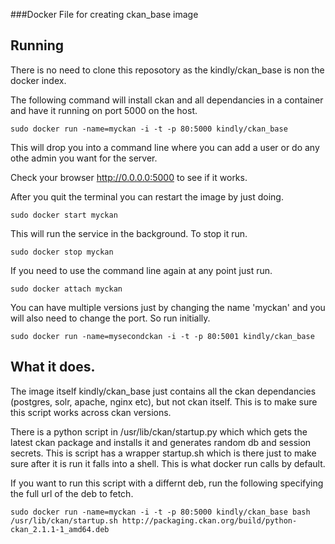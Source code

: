 ###Docker File for creating ckan_base image

## Running

There is no need to clone this reposotory as the kindly/ckan_base is non the docker index.

The following command will install ckan and all dependancies in a container and have it running on port 5000 on the host.

```sudo docker run -name=myckan -i -t -p 80:5000 kindly/ckan_base```

This will drop you into a command line where you can add a user or do any othe admin you want for the server.

Check your browser http://0.0.0.0:5000 to see if it works.

After you quit the terminal you can restart the image by just doing.

```sudo docker start myckan```

This will run the service in the background. To stop it run.

```sudo docker stop myckan```

If you need to use the command line again at any point just run.

```sudo docker attach myckan```

You can have multiple versions just by changing the name 'myckan' and you will also need to change the port.  So run initially.

```sudo docker run -name=mysecondckan -i -t -p 80:5001 kindly/ckan_base``` 

## What it does.

The image itself kindly/ckan_base just contains all the ckan dependancies (postgres, solr, apache, nginx etc), but not ckan itself.  This is to make sure this script works across ckan versions.

There is a python script in /usr/lib/ckan/startup.py which which gets the latest ckan package and installs it and generates random db and session secrets. This is script has a wrapper startup.sh which is there just to make sure after it is run it falls into a shell.  This is what docker run calls by default.

If you want to run this script with a differnt deb, run the following
specifying the full url of the deb to fetch.

```sudo docker run -name=myckan -i -t -p 80:5000 kindly/ckan_base bash /usr/lib/ckan/startup.sh http://packaging.ckan.org/build/python-ckan_2.1.1-1_amd64.deb```



